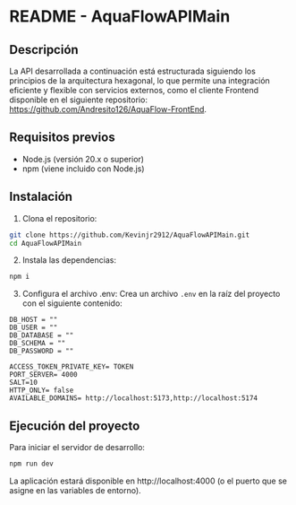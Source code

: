 # README - AquaFlowAPIMain

## Descripción
La API desarrollada a continuación está estructurada siguiendo los principios de la arquitectura hexagonal, lo que permite una integración eficiente y flexible con servicios externos, como el cliente Frontend disponible en el siguiente repositorio: https://github.com/Andresito126/AquaFlow-FrontEnd.

## Requisitos previos
- Node.js (versión 20.x o superior)
- npm (viene incluido con Node.js)

## Instalación

1. Clona el repositorio:
```bash
git clone https://github.com/Kevinjr2912/AquaFlowAPIMain.git
cd AquaFlowAPIMain
```

2. Instala las dependencias:
```bash
npm i
```

3. Configura el archivo .env:
Crea un archivo `.env` en la raíz del proyecto con el siguiente contenido:

```
DB_HOST = ""
DB_USER = ""
DB_DATABASE = ""
DB_SCHEMA = ""
DB_PASSWORD = ""

ACCESS_TOKEN_PRIVATE_KEY= TOKEN
PORT_SERVER= 4000
SALT=10
HTTP_ONLY= false
AVAILABLE_DOMAINS= http://localhost:5173,http://localhost:5174
```


## Ejecución del proyecto

Para iniciar el servidor de desarrollo:
```bash
npm run dev
```


La aplicación estará disponible en http://localhost:4000 (o el puerto que se asigne en las variables de entorno).